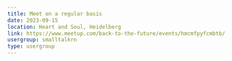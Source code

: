 ```yaml
---
title: Meet on a regular basis
date: 2023-09-15
location: Heart and Soul, Heidelberg
link: https://www.meetup.com/back-to-the-future/events/hmcmfpyfcmbtb/
usergroup: smalltalkrn
type: usergroup
---
```

